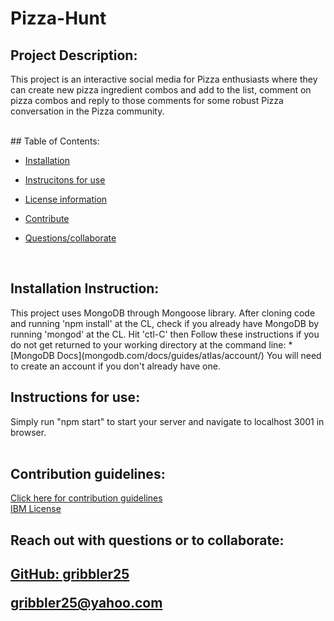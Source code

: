 # Pizza-Hunt

## Project Description:
   This project is an interactive social media for Pizza enthusiasts where they can create new pizza ingredient combos and add to the list, comment on pizza combos and reply to those comments for some robust Pizza conversation in the Pizza community.
   
  </br>
 ## Table of Contents:
   
 * <a href="#install">Installation</a>

 * <a href="#inst">Instrucitons for use</a>
 
 * <a href="#cont">License information</a>

 * <a href="#cont">Contribute</a>
 
 * <a href="#coll">Questions/collaborate </a>
    
 </br>

<h2 id="install"> Installation Instruction:</h2>
  This project uses MongoDB through Mongoose library. After cloning code and running 'npm install' at the CL, check if you already have MongoDB by running 'mongod' at the CL. Hit 'ctl-C' then Follow these instructions if you do not get returned to your working directory at the command line: 
  * [MongoDB Docs](mongodb.com/docs/guides/atlas/account/)
  You will need to create an account if you don't already have one.
  
  </br>

  <h2 id="inst"> Instructions for use:</h2>
  Simply run "npm start" to start your server and navigate to localhost 3001 in browser.
  
  </br>

  </br>


 <h2 id="cont"> Contribution guidelines:</h2>
  <a href="https://www.contributor-covenant.org">  Click here for contribution guidelines </a>
  </br>
  <a href="https://opensource.org/licenses/IPL-1.0">IBM License</a>
  
  </br>


  <footer>
  <h2 id="coll"> Reach out with questions or to collaborate:<h2>

  <a href="https://github.com/gribbler25">GitHub:  gribbler25</a>

  <a href="mailto:gribbler25@yahoo.com">gribbler25@yahoo.com</a>
  </footer>

